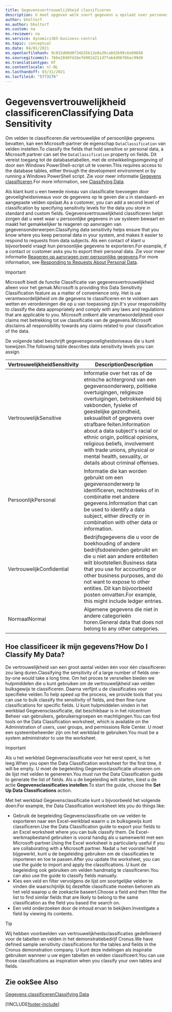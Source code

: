 ```yaml
---
title: Gegevensvertrouwelijkheid classificeren
description: U moet opgeven welk soort gegevens u opslaat over personen zodat u kunt reageren op aanvragen van gegevensonderwerpen.
author: bholtorf
ms.author: bholtorf
ms.custom: na
ms.reviewer: na
ms.service: dynamics365-business-central
ms.topic: conceptual
ms.date: 04/01/2021
ms.openlocfilehash: 9c015d60d0f34b35b12e0a39ca8d2b99c6e09848
ms.sourcegitcommit: 766e2840fd16efb901d211d7fa64d96766ac99d9
ms.translationtype: HT
ms.contentlocale: nl-NL
ms.lasthandoff: 03/31/2021
ms.locfileid: "5773176"
---
```

# <a name="classifying-data-sensitivity"></a><span data-ttu-id="d992b-103">Gegevensvertrouwelijkheid classificeren</span><span class="sxs-lookup"><span data-stu-id="d992b-103">Classifying Data Sensitivity</span></span>
<span data-ttu-id="d992b-104">Om velden te classificeren die vertrouwelijke of persoonlijke gegevens bevatten, kan een Microsoft-partner de eigenschap ```DataClassification``` van velden instellen.</span><span class="sxs-lookup"><span data-stu-id="d992b-104">To classify the fields that hold sensitive or personal data, a Microsoft partner can set the ```DataClassification``` property on fields.</span></span> <span data-ttu-id="d992b-105">Dit vereist toegang tot de databasetabellen, met de ontwikkelingsomgeving of door een Windows PowerShell-script uit te voeren.</span><span class="sxs-lookup"><span data-stu-id="d992b-105">This requires access to the database tables, either through the development environment or by running a Windows PowerShell script.</span></span> <span data-ttu-id="d992b-106">Zie voor meer informatie [Gegevens classificeren](/dynamics365/business-central/dev-itpro/developer/devenv-classifying-data).</span><span class="sxs-lookup"><span data-stu-id="d992b-106">For more information, see [Classifying Data](/dynamics365/business-central/dev-itpro/developer/devenv-classifying-data).</span></span>  

<span data-ttu-id="d992b-107">Als klant kunt u een tweede niveau van classificatie toevoegen door gevoeligheidsniveaus voor de gegevens op te geven die u in standaard- en aangepaste velden opslaat.</span><span class="sxs-lookup"><span data-stu-id="d992b-107">As a customer, you can add a second level of classification by specifying sensitivity levels for the data you store in standard and custom fields.</span></span> <span data-ttu-id="d992b-108">Gegevensvertrouwelijkheid classificeren helpt zorgen dat u weet waar u persoonlijke gegevens in uw systeem bewaart en maakt het gemakkelijker te reageren op aanvragen van gegevensonderwerpen.</span><span class="sxs-lookup"><span data-stu-id="d992b-108">Classifying data sensitivity helps ensure that you know where you keep personal data in your system, and makes it easier to respond to requests from data subjects.</span></span> <span data-ttu-id="d992b-109">Als een contact of klant u bijvoorbeeld vraagt hun persoonlijke gegevens te exporteren.</span><span class="sxs-lookup"><span data-stu-id="d992b-109">For example, if a contact or customer asks you to export their personal data.</span></span> <span data-ttu-id="d992b-110">Zie voor meer informatie [Reageren op aanvragen over persoonlijke gegevens](admin-responding-to-requests-about-personal-data.md).</span><span class="sxs-lookup"><span data-stu-id="d992b-110">For more information, see [Responding to Requests About Personal Data](admin-responding-to-requests-about-personal-data.md).</span></span>

> [!Important]
> <span data-ttu-id="d992b-111">Microsoft biedt de functie Classificatie van gegevensvertrouwelijkheid alleen voor het gemak.</span><span class="sxs-lookup"><span data-stu-id="d992b-111">Microsoft is providing this Data Sensitivity Classification feature as a matter of convenience only.</span></span> <span data-ttu-id="d992b-112">Het is uw verantwoordelijkheid om de gegevens te classificeren en te voldoen aan wetten en verordeningen die op u van toepassing zijn.</span><span class="sxs-lookup"><span data-stu-id="d992b-112">It's your responsibility to classify the data appropriately and comply with any laws and regulations that are applicable to you.</span></span> <span data-ttu-id="d992b-113">Microsoft ontkent alle verantwoordelijkheid voor claims met betrekking tot uw classificatie van de gegevens.</span><span class="sxs-lookup"><span data-stu-id="d992b-113">Microsoft disclaims all responsibility towards any claims related to your classification of the data.</span></span>  

<span data-ttu-id="d992b-114">De volgende tabel beschrijft gegevensgevoeligheidsniveaus die u kunt toewijzen.</span><span class="sxs-lookup"><span data-stu-id="d992b-114">The following table describes data sensitivity levels you can assign.</span></span>

|<span data-ttu-id="d992b-115">Vertrouwelijkheid</span><span class="sxs-lookup"><span data-stu-id="d992b-115">Sensitivity</span></span>|<span data-ttu-id="d992b-116">Description</span><span class="sxs-lookup"><span data-stu-id="d992b-116">Description</span></span>|
|----|----|
|<span data-ttu-id="d992b-117">Vertrouwelijk</span><span class="sxs-lookup"><span data-stu-id="d992b-117">Sensitive</span></span> | <span data-ttu-id="d992b-118">Informatie over het ras of de etnische achtergrond van een gegevensonderwerp, politieke overtuigingen, religieuze overtuigingen, betrokkenheid bij vakbonden, fysieke of geestelijke gezondheid, seksualiteit of gegevens over strafbare feiten.</span><span class="sxs-lookup"><span data-stu-id="d992b-118">Information about a data subject's racial or ethnic origin, political opinions, religious beliefs, involvement with trade unions, physical or mental health, sexuality, or details about criminal offenses.</span></span> |
|<span data-ttu-id="d992b-119">Persoonlijk</span><span class="sxs-lookup"><span data-stu-id="d992b-119">Personal</span></span> | <span data-ttu-id="d992b-120">Informatie die kan worden gebruikt om een gegevensonderwerp te identificeren, rechtstreeks of in combinatie met andere gegevens.</span><span class="sxs-lookup"><span data-stu-id="d992b-120">Information that can be used to identify a data subject, either directly or in combination with other data or information.</span></span>|
|<span data-ttu-id="d992b-121">Vertrouwelijk</span><span class="sxs-lookup"><span data-stu-id="d992b-121">Confidential</span></span> | <span data-ttu-id="d992b-122">Bedrijfsgegevens die u voor de boekhouding of andere bedrijfsdoeleinden gebruikt en die u niet aan andere entiteiten wilt blootstellen.</span><span class="sxs-lookup"><span data-stu-id="d992b-122">Business data that you use for accounting or other business purposes, and do not want to expose to other entities.</span></span> <span data-ttu-id="d992b-123">Dit kan bijvoorbeeld posten omvatten.</span><span class="sxs-lookup"><span data-stu-id="d992b-123">For example, this might include ledger entries.</span></span>|
|<span data-ttu-id="d992b-124">Normaal</span><span class="sxs-lookup"><span data-stu-id="d992b-124">Normal</span></span> | <span data-ttu-id="d992b-125">Algemene gegevens die niet in andere categorieën horen.</span><span class="sxs-lookup"><span data-stu-id="d992b-125">General data that does not belong to any other categories.</span></span>|

## <a name="how-do-i-classify-my-data"></a><span data-ttu-id="d992b-126">Hoe classificeer ik mijn gegevens?</span><span class="sxs-lookup"><span data-stu-id="d992b-126">How Do I Classify My Data?</span></span>
<span data-ttu-id="d992b-127">De vertrouwelijkheid van een groot aantal velden één voor één classificeren zou lang duren.</span><span class="sxs-lookup"><span data-stu-id="d992b-127">Classifying the sensitivity of a large number of fields one-by-one would take a long time.</span></span> <span data-ttu-id="d992b-128">Om het proces te versnellen bieden we hulpmiddelen die u kunt gebruiken om de vertrouwelijkheid van velden bulksgewijs te classificeren. Daarna verfijnt u de classificaties voor specifieke velden.</span><span class="sxs-lookup"><span data-stu-id="d992b-128">To help speed up the process, we provide tools that you can use to bulk classify the sensitivity of fields, and then fine-tune classifications for specific fields.</span></span> <span data-ttu-id="d992b-129">U kunt hulpmiddelen vinden in het werkblad Gegevensclassificatie, dat beschikbaar is in het rolcentrum Beheer van gebruikers, gebruikersgroepen en machtigingen.</span><span class="sxs-lookup"><span data-stu-id="d992b-129">You can find tools on the Data Classification worksheet, which is available on the Administration of users, user groups, and permissions Role Center.</span></span> <span data-ttu-id="d992b-130">U moet een systeembeheerder zijn om het werkblad te gebruiken.</span><span class="sxs-lookup"><span data-stu-id="d992b-130">You must be a system administrator to use the worksheet.</span></span>

> [!Important]
> <span data-ttu-id="d992b-131">Als u het werkblad Gegevensclassificatie voor het eerst opent, is het leeg.</span><span class="sxs-lookup"><span data-stu-id="d992b-131">When you open the Data Classification worksheet for the first time, it will be empty.</span></span> <span data-ttu-id="d992b-132">U moet de begeleiding Gegevensclassificatie uitvoeren om de lijst met velden te genereren.</span><span class="sxs-lookup"><span data-stu-id="d992b-132">You must run the Data Classification guide to generate the list of fields.</span></span> <span data-ttu-id="d992b-133">Als u de begeleiding wilt starten, kiest u de actie **Gegevensclassificaties instellen**.</span><span class="sxs-lookup"><span data-stu-id="d992b-133">To start the guide, choose the **Set Up Data Classifications** action.</span></span>

<span data-ttu-id="d992b-134">Met het werkblad Gegevensclassificatie kunt u bijvoorbeeld het volgende doen:</span><span class="sxs-lookup"><span data-stu-id="d992b-134">For example, the Data Classification worksheet lets you do things like:</span></span>  

* <span data-ttu-id="d992b-135">Gebruik de begeleiding Gegevensclassificatie om uw velden te exporteren naar een Excel-werkblad waarin u ze bulksgewijs kunt classificeren.</span><span class="sxs-lookup"><span data-stu-id="d992b-135">Use the Data Classification guide to export your fields to an Excel worksheet where you can bulk classify them.</span></span> <span data-ttu-id="d992b-136">De Excel-werkmapbestand gebruiken is vooral handig als u samenwerkt met een Microsoft-partner.</span><span class="sxs-lookup"><span data-stu-id="d992b-136">Using the Excel worksheet is particularly useful if you are collaborating with a Microsoft partner.</span></span> <span data-ttu-id="d992b-137">Nadat u het voorstel hebt bijgewerkt, kunt u de begeleiding gebruiken om de classificaties te importeren en toe te passen.</span><span class="sxs-lookup"><span data-stu-id="d992b-137">After you update the worksheet, you can use the guide to import and apply the classifications.</span></span> <span data-ttu-id="d992b-138">U kunt de begeleiding ook gebruiken om velden handmatig te classificeren.</span><span class="sxs-lookup"><span data-stu-id="d992b-138">You can also use the guide to classify fields manually.</span></span>  
* <span data-ttu-id="d992b-139">Kies een veld en filter vervolgens de lijst om soortgelijke velden te vinden die waarschijnlijk bij dezelfde classificatie moeten behoren als het veld waarop u de zoekactie baseert.</span><span class="sxs-lookup"><span data-stu-id="d992b-139">Choose a field and then filter the list to find similar fields that are likely to belong to the same classification as the field you based the search on.</span></span>  
* <span data-ttu-id="d992b-140">Een veld onderzoeken door de inhoud ervan te bekijken.</span><span class="sxs-lookup"><span data-stu-id="d992b-140">Investigate a field by viewing its contents.</span></span>  

> [!Tip]
> <span data-ttu-id="d992b-141">Wij hebben voorbeelden van vertrouwelijkheidsclassificaties gedefinieerd voor de tabellen en velden in het demonstratiebedrijf Cronus.</span><span class="sxs-lookup"><span data-stu-id="d992b-141">We have defined sample sensitivity classifications for the tables and fields in the Cronus demonstration company.</span></span> <span data-ttu-id="d992b-142">U kunt deze indelingen als inspiratie gebruiken wanneer u uw eigen tabellen en velden classificeert.</span><span class="sxs-lookup"><span data-stu-id="d992b-142">You can use those classifications as inspiration when you classify your own tables and fields.</span></span>

## <a name="see-also"></a><span data-ttu-id="d992b-143">Zie ook</span><span class="sxs-lookup"><span data-stu-id="d992b-143">See Also</span></span>

[<span data-ttu-id="d992b-144">Gegevens classificeren</span><span class="sxs-lookup"><span data-stu-id="d992b-144">Classifying Data</span></span>](/dynamics365/business-central/dev-itpro/developer/devenv-classifying-data)  


[!INCLUDE[footer-include](includes/footer-banner.md)]